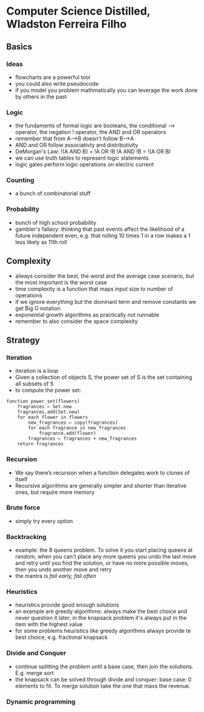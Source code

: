 # Computer Science Distilled, Wladston Ferreira Filho

## Basics
### Ideas
- flowcharts are a powerful tool
- you could also write pseudocode
- if you model you problem mathmatically you can leverage the work done by others in the past

### Logic
- the fundaments of formal logic are booleans, the conditional --> operator, the negation ! operator, the AND and OR operators
- remember that from A-->B doesn't follow B-->A
- AND and OR follow associativty and distributivity
- DeMorgan's Law: 
!(A AND B) = !A OR !B
!A AND !B = !(A OR B)
- we can use truth tables to represent logic statements
- logic gates perform logic operations on electric current

### Counting
- a bunch of combinatorial stuff

### Probability
- bunch of high school probability
- gambler's fallacy: thinking that past events affect the likelihood of a future independent even, e.g. that rolling 10 times 1 in a row makes a 1 less likely as 11th roll

## Complexity
- always consider the best, the worst and the average case scenario, but the most important is the worst case
- time complexity is a function that maps input size to number of operations
- if we ignore everything but the dominant term and remove constants we get Big O notation
- exponential growth algorithms as practically not runnable
- remember to also consider the space complexity

## Strategy
### Iteration
- iteration is a loop
- Given a collection of objects S, the power set of S is the set containing all subsets of S
- to compute the power set:
```
function power_set(flowers)
    fragrances ← Set.new
    fragrances.add(Set.new)
    for each flower in flowers
        new_fragrances ← copy(fragrances)
        for each fragrance in new_fragrances
            fragrance.add(flower)
        fragrances ← fragrances + new_fragrances
    return fragrances
```

### Recursion
- We say there’s recursion when a function delegates work to clones of itself
- Recursive algorithms are generally simpler and shorter than iterative ones, but require more memory

### Brute force
- simply try every option

### Backtracking
- example: the 8 queens problem. To solve it you start placing queens at random, when you can't place any more queens you undo the last move and retry until you find the solution, or have no more possible moves, then you undo another move and retry
- the mantra is *fail early, fail often*

### Heuristics
- heuristics provide good enough solutions
- an example are greedy algorithms: always make the best choice and never question it later, in the knapsack problem it's always put in the item with the highest value
- for some problems heuristics like greedy algorithms always provide te best choice, e.g. fractional knapsack

### Divide and Conquer
- continue splitting the problem until a base case, then join the solutions. E.g. merge sort
- the knapsack can be solved through divide and conquer: base case: 0 elements to fit. To merge solution take the one that maxs the revenue.

### Dynamic programming
